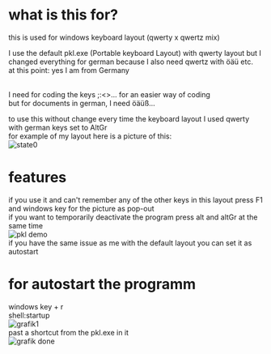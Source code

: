 # what is this for?
this is used for windows keyboard layout (qwerty x qwertz mix)<br>

I use the default pkl.exe (Portable keyboard Layout) with qwerty layout but I changed everything for german because I also need qwertz with öäü etc. <br>
at this point: yes I am from Germany<br><br>

I need for coding the keys ;:<>... for an easier way of coding<br>
but for documents in german, I need öäüß... <br>

to use this without change every time the keyboard layout I used qwerty with german keys set to AltGr<br>
for example of my layout here is a picture of this:<br>
![state0](https://user-images.githubusercontent.com/63209264/175241202-80e0621d-d001-4198-a412-491d27179460.png) <br>

# features
if you use it and can't remember any of the other keys in this layout press F1 and windows key for the picture as pop-out<br>
if you want to temporarily deactivate the program press alt and altGr at the same time<br>
![pkl demo](https://user-images.githubusercontent.com/63209264/175245442-a50cde1e-1e1e-41e5-aea2-7aefb785c9b4.png)
<br>
if you have the same issue as me with the default layout you can set it as autostart<br>


# for autostart the programm
windows key + r<br>
shell:startup<br>
![grafik1](https://user-images.githubusercontent.com/63209264/175245657-97c04510-5724-4dde-9f64-172029718ccf.png)
<br>
past a shortcut from the pkl.exe in it<br>
![grafik](https://user-images.githubusercontent.com/63209264/175245859-479f0de3-bdb3-435d-92c8-1007d0920cf6.png)
done<br>






